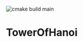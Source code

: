 ![cmake build main](https://github.com/samuel-barkley/TowerOfHanoi/actions/workflows/deployment.yml/badge.svg)

# TowerOfHanoi
